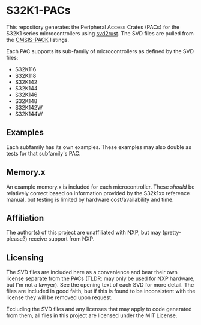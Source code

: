 # S32K1-PACs

This repository generates the Peripheral Access Crates (PACs) for the S32K1 series microcontrollers using [svd2rust](https://github.com/rust-embedded/svd2rust). The SVD files are pulled from the [CMSIS-PACK](https://developer.arm.com/tools-and-software/embedded/cmsis/cmsis-packs) listings. 

Each PAC supports its sub-family of microcontrollers as defined by the SVD files:
  * S32K116
  * S32K118
  * S32K142
  * S32K144
  * S32K146
  * S32K148
  * S32K142W
  * S32K144W

## Examples

Each subfamily has its own examples. These examples may also double as tests for that subfamily's PAC.

## Memory.x

An example memory.x is included for each microcontroller. These *should* be relatively correct based on information provided by the S32k1xx reference manual, but testing is limited by hardware cost/availability and time.

## Affiliation

The author(s) of this project are unaffiliated with NXP, but may (pretty-please?) receive support from NXP.

## Licensing

The SVD files are included here as a convenience and bear their own license separate from the PACs (TLDR: may only be used for NXP hardware, but I'm not a lawyer). See the opening text of each SVD for more detail. The files are included in good faith, but if this is found to be inconsistent with the license they will be removed upon request.

Excluding the SVD files and any licenses that may apply to code generated from them, all files in this project are licensed under the MIT License.
